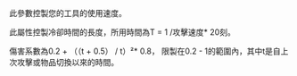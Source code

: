 此參數控製您的工具的使用速度。

此屬性控製冷卻時間的長度，所用時間為T = 1 /攻擊速度* 20刻。

傷害系數為0.2 + （（t + 0.5） / t）²* 0.8， 限製在0.2 - 1的範圍內，其中t是自上次攻擊或物品切換以來的時間。